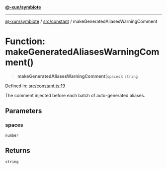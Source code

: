 [**@-xun/symbiote**](../../../README.md)

***

[@-xun/symbiote](../../../README.md) / [src/constant](../README.md) / makeGeneratedAliasesWarningComment

# Function: makeGeneratedAliasesWarningComment()

> **makeGeneratedAliasesWarningComment**(`spaces`): `string`

Defined in: [src/constant.ts:19](https://github.com/Xunnamius/symbiote/blob/1546ab8527a571efe54081d7614bd35a9d6e0c3c/src/constant.ts#L19)

The comment injected before each batch of auto-generated aliases.

## Parameters

### spaces

`number`

## Returns

`string`
